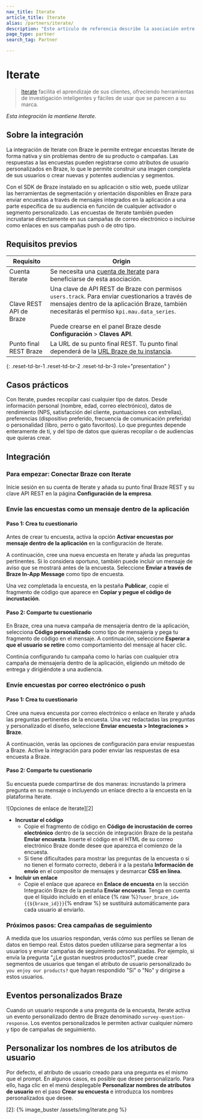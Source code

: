 ```yaml
---
nav_title: Iterate
article_title: Iterate
alias: /partners/iterate/
description: "Este artículo de referencia describe la asociación entre Braze e Iterate, que le permite enriquecer los datos de los clientes utilizando encuestas para añadir información adicional."
page_type: partner
search_tag: Partner

---
```


# Iterate

> [Iterate](https://iteratehq.com) facilita el aprendizaje de sus clientes, ofreciendo herramientas de investigación inteligentes y fáciles de usar que se parecen a su marca.

_Esta integración la mantiene Iterate._

## Sobre la integración

La integración de Iterate con Braze le permite entregar encuestas Iterate de forma nativa y sin problemas dentro de su producto o campañas. Las respuestas a las encuestas pueden registrarse como atributos de usuario personalizados en Braze, lo que le permite construir una imagen completa de sus usuarios o crear nuevas y potentes audiencias y segmentos.

Con el SDK de Braze instalado en su aplicación o sitio web, puede utilizar las herramientas de segmentación y orientación disponibles en Braze para enviar encuestas a través de mensajes integrados en la aplicación a una parte específica de su audiencia en función de cualquier activador o segmento personalizado. Las encuestas de Iterate también pueden incrustarse directamente en sus campañas de correo electrónico o incluirse como enlaces en sus campañas push o de otro tipo.

## Requisitos previos

| Requisito | Origin |
|---|---|
|Cuenta Iterate | Se necesita una [cuenta de Iterate](https://iteratehq.com) para beneficiarse de esta asociación. |
| Clave REST API de Braze | Una clave de API REST de Braze con permisos `users.track`. Para enviar cuestionarios a través de mensajes dentro de la aplicación Braze, también necesitarás el permiso `kpi.mau.data_series`.<br><br> Puede crearse en el panel Braze desde **Configuración** > **Claves API**.|
| Punto final REST Braze  | La URL de su punto final REST. Tu punto final dependerá de la [URL Braze de tu instancia][6]. |
{: .reset-td-br-1 .reset-td-br-2 .reset-td-br-3 role="presentation" }

## Casos prácticos

Con Iterate, puedes recopilar casi cualquier tipo de datos. Desde información personal (nombre, edad, correo electrónico), datos de rendimiento (NPS, satisfacción del cliente, puntuaciones con estrellas), preferencias (dispositivo preferido, frecuencia de comunicación preferida) o personalidad (libro, perro o gato favoritos). Lo que preguntes depende enteramente de ti, y del tipo de datos que quieras recopilar o de audiencias que quieras crear.

## Integración

### Para empezar: Conectar Braze con Iterate

Inicie sesión en su cuenta de Iterate y añada su punto final Braze REST y su clave API REST en la página **Configuración de la empresa**.

### Envíe las encuestas como un mensaje dentro de la aplicación

#### Paso 1: Crea tu cuestionario

Antes de crear tu encuesta, activa la opción **Activar encuestas por mensaje dentro de la aplicación** en la configuración de Iterate.

A continuación, cree una nueva encuesta en Iterate y añada las preguntas pertinentes. Si lo considera oportuno, también puede incluir un mensaje de aviso que se mostrará antes de la encuesta. Seleccione **Enviar a través de Braze In-App Message** como tipo de encuesta.

Una vez completada la encuesta, en la pestaña **Publicar**, copie el fragmento de código que aparece en **Copiar y pegue el código de incrustación**.

#### Paso 2: Comparte tu cuestionario

En Braze, crea una nueva campaña de mensajería dentro de la aplicación, selecciona **Código personalizado** como tipo de mensajería y pega tu fragmento de código en el mensaje. A continuación, seleccione **Esperar a que el usuario se retire** como comportamiento del mensaje al hacer clic.

Continúa configurando tu campaña como lo harías con cualquier otra campaña de mensajería dentro de la aplicación, eligiendo un método de entrega y dirigiéndote a una audiencia.

### Envíe encuestas por correo electrónico o push

#### Paso 1: Crea tu cuestionario

Cree una nueva encuesta por correo electrónico o enlace en Iterate y añada las preguntas pertinentes de la encuesta. Una vez redactadas las preguntas y personalizado el diseño, seleccione **Enviar encuesta > Integraciones > Braze**.

A continuación, verás las opciones de configuración para enviar respuestas a Braze. Active la integración para poder enviar las respuestas de esa encuesta a Braze. 

#### Paso 2: Comparte tu cuestionario

Su encuesta puede compartirse de dos maneras: incrustando la primera pregunta en su mensaje o incluyendo un enlace directo a la encuesta en la plataforma Iterate.

![Opciones de enlace de Iterate][2]

- **Incrustar el código**
  - Copie el fragmento de código en **Código de incrustación de correo electrónico** dentro de la sección de integración Braze de la pestaña **Enviar encuesta**. Inserte el código en el HTML de su correo electrónico Braze donde desee que aparezca el comienzo de la encuesta. 
  - Si tiene dificultades para mostrar las preguntas de la encuesta o si no tienen el formato correcto, deberá ir a la pestaña **Información de envío** en el compositor de mensajes y desmarcar **CSS en línea**.
- **Incluir un enlace**
  - Copie el enlace que aparece en **Enlace de encuesta** en la sección Integración Braze de la pestaña **Enviar encuesta**. Tenga en cuenta que el líquido incluido en el enlace {% raw %}`?user_braze_id={{${braze_id}}}`{% endraw %} se sustituirá automáticamente para cada usuario al enviarlo.

### Próximos pasos: Crea campañas de seguimiento

A medida que los usuarios respondan, verás cómo sus perfiles se llenan de datos en tiempo real. Estos datos pueden utilizarse para segmentar a los usuarios y enviar campañas de seguimiento personalizadas. Por ejemplo, si envía la pregunta "¿Le gustan nuestros productos?", puede crear segmentos de usuarios que tengan el atributo de usuario personalizado `Do you enjoy our products?` que hayan respondido "Sí" o "No" y dirigirse a estos usuarios.

## Eventos personalizados Braze

Cuando un usuario responde a una pregunta de la encuesta, Iterate activa un evento personalizado dentro de Braze denominado `survey-question-response`. Los eventos personalizados le permiten activar cualquier número y tipo de campañas de seguimiento.

## Personalizar los nombres de los atributos de usuario

Por defecto, el atributo de usuario creado para una pregunta es el mismo que el prompt.
En algunos casos, es posible que desee personalizarlo. Para ello, haga clic en el menú desplegable **Personalizar nombres de atributos de usuario** en el paso **Crear su encuesta** e introduzca los nombres personalizados que desee.


[6]: {{site.baseurl}}/api/basics/#endpoints
[2]: {% image_buster /assets/img/iterate.png %}
